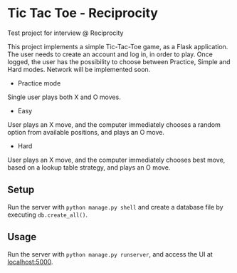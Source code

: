 # Tic Tac Toe - Reciprocity
Test project for interview @ Reciprocity

This project implements a simple Tic-Tac-Toe game, as a Flask
application. The user needs to create an account and log in, in order
to play. Once logged, the user has the possibility to choose between
Practice, Simple and Hard modes. Network will be implemented soon.
* Practice mode

Single user plays both X and O moves.
* Easy

User plays an X move, and the computer immediately chooses a random
option from available positions, and plays an O move.
* Hard

User plays an X move, and the computer immediately chooses best move,
based on a lookup table strategy, and plays an O move.

## Setup
Run the server with `python manage.py shell` and create a database file
by executing `db.create_all()`.

## Usage
Run the server with `python manage.py runserver`, and access the UI
at [localhost:5000](http://localhost:5000/).
